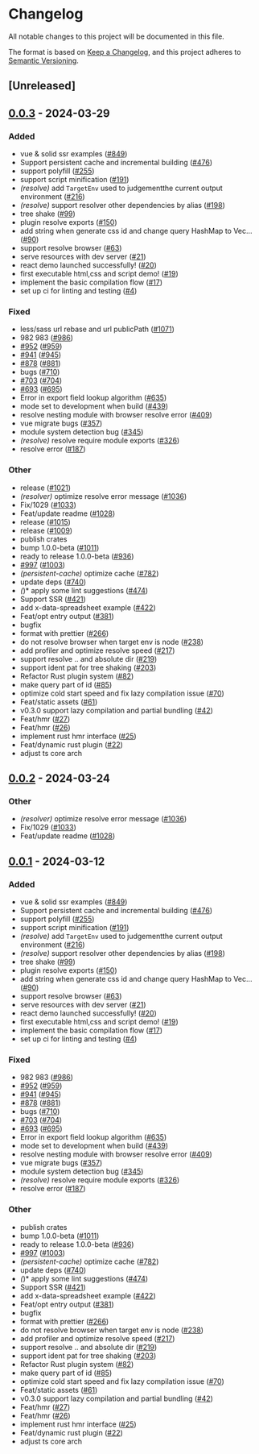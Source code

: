 # Changelog
All notable changes to this project will be documented in this file.

The format is based on [Keep a Changelog](https://keepachangelog.com/en/1.0.0/),
and this project adheres to [Semantic Versioning](https://semver.org/spec/v2.0.0.html).

## [Unreleased]

## [0.0.3](https://github.com/ufec/farm/compare/farmfe_plugin_resolve-v0.0.2...farmfe_plugin_resolve-v0.0.3) - 2024-03-29

### Added
- vue & solid ssr examples ([#849](https://github.com/ufec/farm/pull/849))
- Support persistent cache and incremental building ([#476](https://github.com/ufec/farm/pull/476))
- support polyfill ([#255](https://github.com/ufec/farm/pull/255))
- support script minification ([#191](https://github.com/ufec/farm/pull/191))
- *(resolve)* add `TargetEnv` used to judgementthe current output environment ([#216](https://github.com/ufec/farm/pull/216))
- *(resolve)* support resolver other dependencies by alias ([#198](https://github.com/ufec/farm/pull/198))
- tree shake ([#99](https://github.com/ufec/farm/pull/99))
- plugin resolve exports ([#150](https://github.com/ufec/farm/pull/150))
- add string when generate css id and change query HashMap to Vec… ([#90](https://github.com/ufec/farm/pull/90))
- support resolve browser ([#63](https://github.com/ufec/farm/pull/63))
- serve resources with dev server ([#21](https://github.com/ufec/farm/pull/21))
- react demo launched successfully! ([#20](https://github.com/ufec/farm/pull/20))
- first executable html,css and script demo! ([#19](https://github.com/ufec/farm/pull/19))
- implement the basic compilation flow ([#17](https://github.com/ufec/farm/pull/17))
- set up ci for linting and testing ([#4](https://github.com/ufec/farm/pull/4))

### Fixed
- less/sass url rebase and url publicPath ([#1071](https://github.com/ufec/farm/pull/1071))
- 982 983 ([#986](https://github.com/ufec/farm/pull/986))
- [#952](https://github.com/ufec/farm/pull/952) ([#959](https://github.com/ufec/farm/pull/959))
- [#941](https://github.com/ufec/farm/pull/941) ([#945](https://github.com/ufec/farm/pull/945))
- [#878](https://github.com/ufec/farm/pull/878) ([#881](https://github.com/ufec/farm/pull/881))
- bugs ([#710](https://github.com/ufec/farm/pull/710))
- [#703](https://github.com/ufec/farm/pull/703) ([#704](https://github.com/ufec/farm/pull/704))
- [#693](https://github.com/ufec/farm/pull/693) ([#695](https://github.com/ufec/farm/pull/695))
- Error in export field lookup algorithm ([#635](https://github.com/ufec/farm/pull/635))
- mode set to development when build ([#439](https://github.com/ufec/farm/pull/439))
- resolve nesting module with browser resolve error ([#409](https://github.com/ufec/farm/pull/409))
- vue migrate bugs ([#357](https://github.com/ufec/farm/pull/357))
- module system detection bug ([#345](https://github.com/ufec/farm/pull/345))
- *(resolve)* resolve require module exports ([#326](https://github.com/ufec/farm/pull/326))
- resolve  error ([#187](https://github.com/ufec/farm/pull/187))

### Other
- release ([#1021](https://github.com/ufec/farm/pull/1021))
- *(resolver)* optimize resolve error message ([#1036](https://github.com/ufec/farm/pull/1036))
- Fix/1029 ([#1033](https://github.com/ufec/farm/pull/1033))
- Feat/update readme ([#1028](https://github.com/ufec/farm/pull/1028))
- release ([#1015](https://github.com/ufec/farm/pull/1015))
- release ([#1009](https://github.com/ufec/farm/pull/1009))
- publish crates
- bump 1.0.0-beta ([#1011](https://github.com/ufec/farm/pull/1011))
- ready to release 1.0.0-beta ([#936](https://github.com/ufec/farm/pull/936))
- [#997](https://github.com/ufec/farm/pull/997) ([#1003](https://github.com/ufec/farm/pull/1003))
- *(persistent-cache)* optimize cache ([#782](https://github.com/ufec/farm/pull/782))
- update deps ([#740](https://github.com/ufec/farm/pull/740))
- *(*)* apply some lint suggestions ([#474](https://github.com/ufec/farm/pull/474))
- Support SSR ([#421](https://github.com/ufec/farm/pull/421))
- add x-data-spreadsheet example ([#422](https://github.com/ufec/farm/pull/422))
- Feat/opt entry output ([#381](https://github.com/ufec/farm/pull/381))
- bugfix
- format with prettier ([#266](https://github.com/ufec/farm/pull/266))
- do not resolve browser when target env is node ([#238](https://github.com/ufec/farm/pull/238))
- add profiler and optimize resolve speed ([#217](https://github.com/ufec/farm/pull/217))
- support resolve .. and absolute dir ([#219](https://github.com/ufec/farm/pull/219))
- support ident pat for tree shaking ([#203](https://github.com/ufec/farm/pull/203))
- Refactor Rust plugin system ([#82](https://github.com/ufec/farm/pull/82))
- make query part of id ([#85](https://github.com/ufec/farm/pull/85))
- optimize cold start speed and fix lazy compilation issue ([#70](https://github.com/ufec/farm/pull/70))
- Feat/static assets ([#61](https://github.com/ufec/farm/pull/61))
- v0.3.0 support lazy compilation and partial bundling ([#42](https://github.com/ufec/farm/pull/42))
- Feat/hmr ([#27](https://github.com/ufec/farm/pull/27))
- Feat/hmr ([#26](https://github.com/ufec/farm/pull/26))
- implement rust hmr interface ([#25](https://github.com/ufec/farm/pull/25))
- Feat/dynamic rust plugin ([#22](https://github.com/ufec/farm/pull/22))
- adjust ts core arch

## [0.0.2](https://github.com/farm-fe/farm/compare/farmfe_plugin_resolve-v0.0.1...farmfe_plugin_resolve-v0.0.2) - 2024-03-24

### Other
- *(resolver)* optimize resolve error message ([#1036](https://github.com/farm-fe/farm/pull/1036))
- Fix/1029 ([#1033](https://github.com/farm-fe/farm/pull/1033))
- Feat/update readme ([#1028](https://github.com/farm-fe/farm/pull/1028))

## [0.0.1](https://github.com/farm-fe/farm/releases/tag/farmfe_plugin_resolve-v0.0.1) - 2024-03-12

### Added
- vue & solid ssr examples ([#849](https://github.com/farm-fe/farm/pull/849))
- Support persistent cache and incremental building ([#476](https://github.com/farm-fe/farm/pull/476))
- support polyfill ([#255](https://github.com/farm-fe/farm/pull/255))
- support script minification ([#191](https://github.com/farm-fe/farm/pull/191))
- *(resolve)* add `TargetEnv` used to judgementthe current output environment ([#216](https://github.com/farm-fe/farm/pull/216))
- *(resolve)* support resolver other dependencies by alias ([#198](https://github.com/farm-fe/farm/pull/198))
- tree shake ([#99](https://github.com/farm-fe/farm/pull/99))
- plugin resolve exports ([#150](https://github.com/farm-fe/farm/pull/150))
- add string when generate css id and change query HashMap to Vec… ([#90](https://github.com/farm-fe/farm/pull/90))
- support resolve browser ([#63](https://github.com/farm-fe/farm/pull/63))
- serve resources with dev server ([#21](https://github.com/farm-fe/farm/pull/21))
- react demo launched successfully! ([#20](https://github.com/farm-fe/farm/pull/20))
- first executable html,css and script demo! ([#19](https://github.com/farm-fe/farm/pull/19))
- implement the basic compilation flow ([#17](https://github.com/farm-fe/farm/pull/17))
- set up ci for linting and testing ([#4](https://github.com/farm-fe/farm/pull/4))

### Fixed
- 982 983 ([#986](https://github.com/farm-fe/farm/pull/986))
- [#952](https://github.com/farm-fe/farm/pull/952) ([#959](https://github.com/farm-fe/farm/pull/959))
- [#941](https://github.com/farm-fe/farm/pull/941) ([#945](https://github.com/farm-fe/farm/pull/945))
- [#878](https://github.com/farm-fe/farm/pull/878) ([#881](https://github.com/farm-fe/farm/pull/881))
- bugs ([#710](https://github.com/farm-fe/farm/pull/710))
- [#703](https://github.com/farm-fe/farm/pull/703) ([#704](https://github.com/farm-fe/farm/pull/704))
- [#693](https://github.com/farm-fe/farm/pull/693) ([#695](https://github.com/farm-fe/farm/pull/695))
- Error in export field lookup algorithm ([#635](https://github.com/farm-fe/farm/pull/635))
- mode set to development when build ([#439](https://github.com/farm-fe/farm/pull/439))
- resolve nesting module with browser resolve error ([#409](https://github.com/farm-fe/farm/pull/409))
- vue migrate bugs ([#357](https://github.com/farm-fe/farm/pull/357))
- module system detection bug ([#345](https://github.com/farm-fe/farm/pull/345))
- *(resolve)* resolve require module exports ([#326](https://github.com/farm-fe/farm/pull/326))
- resolve  error ([#187](https://github.com/farm-fe/farm/pull/187))

### Other
- publish crates
- bump 1.0.0-beta ([#1011](https://github.com/farm-fe/farm/pull/1011))
- ready to release 1.0.0-beta ([#936](https://github.com/farm-fe/farm/pull/936))
- [#997](https://github.com/farm-fe/farm/pull/997) ([#1003](https://github.com/farm-fe/farm/pull/1003))
- *(persistent-cache)* optimize cache ([#782](https://github.com/farm-fe/farm/pull/782))
- update deps ([#740](https://github.com/farm-fe/farm/pull/740))
- *(*)* apply some lint suggestions ([#474](https://github.com/farm-fe/farm/pull/474))
- Support SSR ([#421](https://github.com/farm-fe/farm/pull/421))
- add x-data-spreadsheet example ([#422](https://github.com/farm-fe/farm/pull/422))
- Feat/opt entry output ([#381](https://github.com/farm-fe/farm/pull/381))
- bugfix
- format with prettier ([#266](https://github.com/farm-fe/farm/pull/266))
- do not resolve browser when target env is node ([#238](https://github.com/farm-fe/farm/pull/238))
- add profiler and optimize resolve speed ([#217](https://github.com/farm-fe/farm/pull/217))
- support resolve .. and absolute dir ([#219](https://github.com/farm-fe/farm/pull/219))
- support ident pat for tree shaking ([#203](https://github.com/farm-fe/farm/pull/203))
- Refactor Rust plugin system ([#82](https://github.com/farm-fe/farm/pull/82))
- make query part of id ([#85](https://github.com/farm-fe/farm/pull/85))
- optimize cold start speed and fix lazy compilation issue ([#70](https://github.com/farm-fe/farm/pull/70))
- Feat/static assets ([#61](https://github.com/farm-fe/farm/pull/61))
- v0.3.0 support lazy compilation and partial bundling ([#42](https://github.com/farm-fe/farm/pull/42))
- Feat/hmr ([#27](https://github.com/farm-fe/farm/pull/27))
- Feat/hmr ([#26](https://github.com/farm-fe/farm/pull/26))
- implement rust hmr interface ([#25](https://github.com/farm-fe/farm/pull/25))
- Feat/dynamic rust plugin ([#22](https://github.com/farm-fe/farm/pull/22))
- adjust ts core arch
